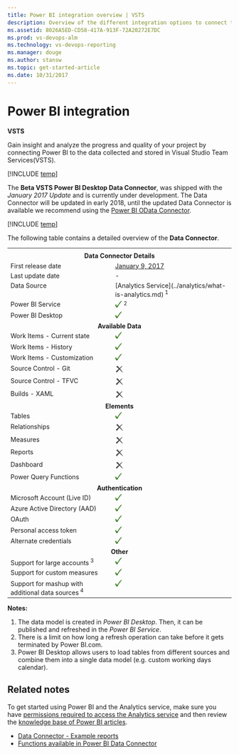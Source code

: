 ```yaml
---
title: Power BI integration overview | VSTS
description: Overview of the different integration options to connect to Power BI and VSTS.
ms.assetid: 8026A5ED-CD58-417A-913F-72A20272E7DC
ms.prod: vs-devops-alm
ms.technology: vs-devops-reporting
ms.manager: douge
ms.author: stansw
ms.topic: get-started-article
ms.date: 10/31/2017
---
```


# Power BI integration

**VSTS**

Gain insight and analyze the progress and quality of your project by connecting Power BI to the data collected and stored in Visual Studio Team Services(VSTS).

[!INCLUDE [temp](../_shared/analytics-preview.md)]

The **Beta VSTS Power BI Desktop Data Connector**, was shipped with the *January 2017 Update* and is currently under development. The Data Connector will be updated in early 2018, until the updated Data Connector is available we recommend using the [Power BI OData Connector](../analytics/access-analytics-power-bi.md).


[!INCLUDE [temp](../_shared/content-pack-deprecation.md)]

The following table contains a detailed overview of the **Data Connector**.

<table width="75%">
<tbody valign="top">
    <tr>
        <th>
        <tr>
        <td style="text-align: center" colspan="2">
            <b>Data Connector Details</b>
        </td>
    <tr>
    </tr>
    <tr>
        <td>First release date</td>
        <td><a href="https://powerbi.microsoft.com/en-us/blog/power-bi-desktop-january-feature-summary/#visualStudioTeam Services">January 9, 2017</a></td>
    </tr>
    <tr>
        <td>Last update date</td>
        <td>-</td>
    </tr>
    <tr>
        <td>Data Source</td>
        <td>[Analytics Service](../analytics/what-is-analytics.md)<sup> 1</sup></td>
    </tr>
    <tr>
        <td>Power BI Service</td>
        <td><img alt="checked" src="_img/icons/checkmark.png"><sup> 2</sup></td>
    </tr>
    <tr>
        <td>Power BI Desktop</td>
        <td><img alt="checked" src="_img/icons/checkmark.png"></td>
    </tr>
    <tr>
        <td style="text-align: center" colspan="2">
            <b>Available Data</b>
        </td>
    </tr>
    <tr>
        <td>Work Items - Current state</td>
        <td><img alt="checked" src="_img/icons/checkmark.png"></td>
    </tr>
    <tr>
        <td>Work Items - History</td>
        <td><img alt="checked" src="_img/icons/checkmark.png"></td>
    </tr>
    <tr>
        <td>Work Items - Customization</td>
        <td><img alt="checked" src="_img/icons/checkmark.png"></td>
    </tr>
    <tr>
        <td>Source Control - Git</td>
        <td><img alt="unchecked" src="_img/icons/delete-icon.png"></td>
    </tr>
    <tr>
        <td>Source Control - TFVC</td>
        <td><img alt="unchecked" src="_img/icons/delete-icon.png"></td>
    </tr>
    <tr>
        <td>Builds - XAML</td>
        <td><img alt="unchecked" src="_img/icons/delete-icon.png"></td>
    </tr>
        <tr>
        <td style="text-align: center" colspan="2">
            <b>Elements</b>
        </td>
    <tr>
    <tr>
        <td>Tables</td>
        <td><img alt="checked" src="_img/icons/checkmark.png"></td>
    </tr>
    <tr>
        <td>Relationships</td>
        <td><img alt="unchecked" src="_img/icons/delete-icon.png"></td>
    </tr>
    <tr>
        <td>Measures</td>
        <td><img alt="unchecked" src="_img/icons/delete-icon.png"></td>
    </tr>
    <tr>
        <td>Reports</td>
        <td><img alt="unchecked" src="_img/icons/delete-icon.png"></td>
    </tr>
    <tr>
        <td>Dashboard</td>
        <td><img alt="unchecked" src="_img/icons/delete-icon.png"></td>
    </tr>
    <tr>
        <td>Power Query Functions</td>
        <td><img alt="checked" src="_img/icons/checkmark.png"></td>
    </tr>
    <tr>
        <td style="text-align: center" colspan="2">
            <b>Authentication</b>
        </td>
    <tr>
    <tr>
        <td>Microsoft Account (Live ID)</td>
        <td><img alt="checked" src="_img/icons/checkmark.png"></td>
    </tr>
    <tr>
        <td>Azure Active Directory (AAD)</td>
        <td><img alt="checked" src="_img/icons/checkmark.png"></td>
    </tr>
    <tr>
        <td>OAuth</td>
        <td><img alt="checked" src="_img/icons/checkmark.png"></td>
    </tr>
    <tr>
        <td>Personal access token</td>
        <td><img alt="checked" src="_img/icons/checkmark.png"></td>
    </tr>
    <tr>
        <td>Alternate credentials</td>
        <td><img alt="checked" src="_img/icons/checkmark.png"></td>
    </tr>
    <tr>
        <td style="text-align: center" colspan="2">
            <b>Other</b>
        </td>
    <tr>
    <tr>
        <td>Support for large accounts<sup> 3</sup></td>
        <td><img alt="checked" src="_img/icons/checkmark.png"></td>
    </tr>
    <tr>
        <td>Support for custom measures</td>
        <td><img alt="checked" src="_img/icons/checkmark.png"></td>
    </tr>
    <tr>
        <td>Support for mashup with additional data sources<sup> 4</sup></td>
        <td><img alt="checked" src="_img/icons/checkmark.png"></td>
    </tr>
</tbody>
</table>

**Notes:**  
1. The data model is created in *Power BI Desktop*. Then, it can be published and refreshed in the *Power BI Service*.
2. There is a limit on how long a refresh operation can take before it gets terminated by Power BI.com.
3. Power BI Desktop allows users to load tables from different sources and combine them into a single data model (e.g. custom working days calendar).



## Related notes

To get started using Power BI and the Analytics service, make sure you have [permissions required to access the Analytics service](../analytics/analytics-security.md) and then review the [knowledge base of Power BI articles](https://powerbi.microsoft.com/en-us/documentation/powerbi-landing-page/).

- [Data Connector - Example reports](../powerbi/data-connector-examples.md)
- [Functions available in Power BI Data Connector](../powerbi/data-connector-functions.md)  
